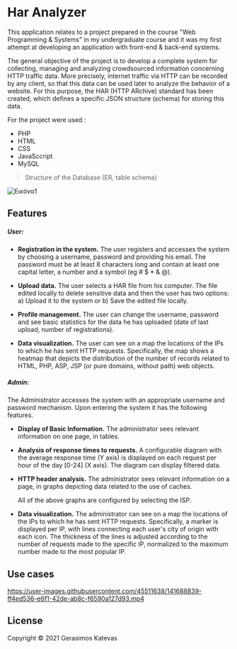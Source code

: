 # Har Analyzer


This application relates to a project prepared in the course "Web Programming & Systems" in my undergraduate course and it was my first attempt at developing an application with front-end & back-end systems.

The general objective of the project is to develop a complete system for collecting, managing and analyzing crowdsourced information concerning HTTP traffic data. More precisely, internet traffic via HTTP can be recorded by any client, so that this data can be used later to analyze the behavior of a website. For this purpose, the HAR (HTTP ARchive) standard has been created, which defines a specific JSON structure (schema) for storing this data.

For the project were used :
- PHP
- HTML
- CSS
- JavaSccript
- MySQL

> Structure of the Database (ER, table schema)

![Εικόνα1](https://user-images.githubusercontent.com/45511638/141685989-903c6988-53c1-409d-8472-845210cf246f.png)

## Features

##### *User:*

- **Registration in the system.** The user registers and accesses the system by choosing a username, password and providing his email. The password must be at least 8 characters long and contain at least one capital letter, a number and a symbol (eg # $ * & @).

- **Upload data.** The user selects a HAR file from his computer. The file edited locally to delete sensitive data and then the user has two options: a) Upload it to the system or b) Save the edited file locally.

- **Profile management.** The user can change the username, password and see basic statistics for the data he has uploaded (date of last upload, number of registrations).

- **Data visualization.** The user can see on a map the locations of the IPs to which he has sent HTTP requests. Specifically, the map shows a heatmap that depicts the distribution of the number of records related to HTML, PHP, ASP, JSP (or pure domains, without path) web objects.

##### *Admin:*

The Administrator accesses the system with an appropriate username and password mechanism. Upon entering the system it has the following features.

- **Display of Basic Information.** The administrator sees relevant information on one page, in tables.

- **Analysis of response times to requests.** A configurable diagram with the average response time (Y axis) is displayed on each request per hour of the day [0-24] (X axis). The diagram can display filtered data.

- **HTTP header analysis.** The administrator sees relevant information on a page, in graphs depicting data related to the use of caches.

    All of the above graphs are configured by selecting the ISP.

- **Data visualization.** The administrator can see on a map the locations of the IPs to which he has sent HTTP requests. Specifically, a marker is displayed per IP, with lines connecting each user's city of origin with each icon. The thickness of the lines is adjusted according to the number of requests made to the specific IP, normalized to the maximum number made to the most popular IP.

## Use cases

https://user-images.githubusercontent.com/45511638/141688839-ff4ed536-e6f1-42de-ab8c-f6590a127d93.mp4


## License

Copyright © 2021 Gerasimos Katevas
